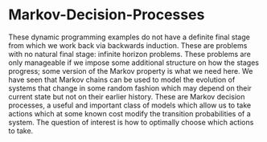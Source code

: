 # Markov-Decision-Processes
These dynamic programming examples do not have a definite final stage from which we work back via backwards induction. These are problems with no natural final stage: infinite horizon problems. These problems are only manageable if we impose some additional structure on how the stages progress; some version of the Markov property is what we need here. We have seen that Markov chains can be used to model the evolution of systems that change in some random fashion which may depend on their current state but not on their earlier history. These are Markov decision processes, a useful and important class of models which allow us to take actions which at some known cost modify the transition probabilities of a system. The question of interest is how to optimally choose which actions to take.
